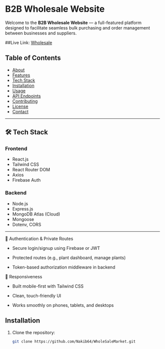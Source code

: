 # B2B Wholesale Website

Welcome to the **B2B Wholesale Website** — a full-featured platform designed to facilitate seamless bulk purchasing and order management between businesses and suppliers.

##Live Link:
<a href="wholesale-11b32.web.app/">Wholesale</a>

## Table of Contents

- [About](#about)
- [Features](#features)
- [Tech Stack](#tech-stack)
- [Installation](#installation)
- [Usage](#usage)
- [API Endpoints](#api-endpoints)
- [Contributing](#contributing)
- [License](#license)
- [Contact](#contact)


---

## 🛠️ Tech Stack

### Frontend
- React.js
- Tailwind CSS
- React Router DOM
- Axios 
- Firebase Auth 

### Backend
- Node.js
- Express.js
- MongoDB Atlas (Cloud)
- Mongoose
- Dotenv, CORS

---

🔐 Authentication & Private Routes
- Secure login/signup using Firebase or JWT

- Protected routes (e.g., plant dashboard, manage plants)

- Token-based authorization middleware in backend

📱 Responsiveness
- Built mobile-first with Tailwind CSS

- Clean, touch-friendly UI

- Works smoothly on phones, tablets, and desktops
## Installation

1. Clone the repository:
   ```bash
   git clone https://github.com/Nakib64/WholeSaleMarket.git
